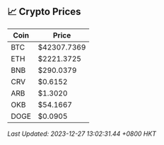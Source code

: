 ## 📈 Crypto Prices

| Coin | Price |
| ---- | ----- |
| BTC | $42307.7369 |
| ETH | $2221.3725 |
| BNB | $290.0379 |
| CRV | $0.6152 |
| ARB | $1.3020 |
| OKB | $54.1667 |
| DOGE | $0.0905 |

_Last Updated: 2023-12-27 13:02:31.44 +0800 HKT_
